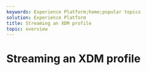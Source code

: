 ```yaml
---
keywords: Experience Platform;home;popular topics
solution: Experience Platform
title: Streaming an XDM profile
topic: overview
---
```


# Streaming an XDM profile
